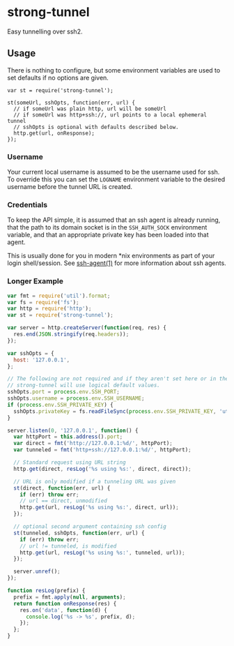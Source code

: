 # strong-tunnel

Easy tunnelling over ssh2.

## Usage

There is nothing to configure, but some environment variables are used to
set defaults if no options are given.

```
var st = require('strong-tunnel');

st(someUrl, sshOpts, function(err, url) {
  // if someUrl was plain http, url will be someUrl
  // if someUrl was http+ssh://, url points to a local ephemeral tunnel
  // sshOpts is optional with defaults described below.
  http.get(url, onResponse);
});
```

### Username

Your current local username is assumed to be the username used for ssh. To
override this you can set the `LOGNAME` environment variable to the desired
username before the tunnel URL is created.

### Credentials

To keep the API simple, it is assumed that an ssh agent is already running,
that the path to its domain socket is in the `SSH_AUTH_SOCK` environment
variable, and that an appropriate private key has been loaded into that agent.

This is usually done for you in modern \*nix environments as part of your
login shell/session. See
[ssh-agent(1)](http://www.openbsd.org/cgi-bin/man.cgi/OpenBSD-current/man1/ssh-agent.1)
for more information about ssh agents.

### Longer Example

```js
var fmt = require('util').format;
var fs = require('fs');
var http = require('http');
var st = require('strong-tunnel');

var server = http.createServer(function(req, res) {
  res.end(JSON.stringify(req.headers));
});

var sshOpts = {
  host: '127.0.0.1',
};

// The following are not required and if they aren't set here or in the ENV,
// strong-tunnel will use logical default values.
sshOpts.port = process.env.SSH_PORT;
sshOpts.username = process.env.SSH_USERNAME;
if (process.env.SSH_PRIVATE_KEY) {
  sshOpts.privateKey = fs.readFileSync(process.env.SSH_PRIVATE_KEY, 'utf8');
}

server.listen(0, '127.0.0.1', function() {
  var httpPort = this.address().port;
  var direct = fmt('http://127.0.0.1:%d/', httpPort);
  var tunneled = fmt('http+ssh://127.0.0.1:%d/', httpPort);

  // Standard request using URL string
  http.get(direct, resLog('%s using %s:', direct, direct));

  // URL is only modified if a tunneling URL was given
  st(direct, function(err, url) {
    if (err) throw err;
    // url == direct, unmodified
    http.get(url, resLog('%s using %s:', direct, url));
  });

  // optional second argument containing ssh config
  st(tunneled, sshOpts, function(err, url) {
    if (err) throw err;
    // url != tunneled, is modified
    http.get(url, resLog('%s using %s:', tunneled, url));
  });

  server.unref();
});

function resLog(prefix) {
  prefix = fmt.apply(null, arguments);
  return function onResponse(res) {
    res.on('data', function(d) {
      console.log('%s -> %s', prefix, d);
    });
  };
}
```
